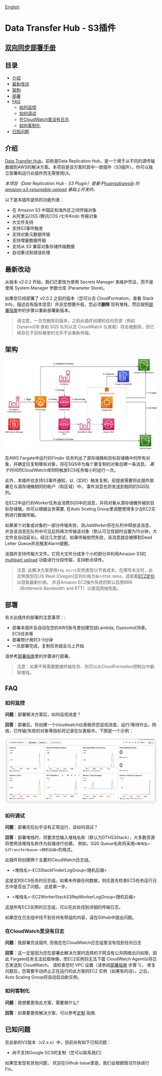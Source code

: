 
[English](./README.md)

# Data Transfer Hub - S3插件

## [双向同步部署手册](./docs/DUAL_WAY_DEPLOYMENT_CN.md)
## 目录
* [介绍](#介绍)
* [最新改动](#最新改动)
* [架构](#架构)
* [部署](#部署)
* [FAQ](#faq)
  * [如何监控](#如何监控)
  * [如何调试](#如何调试)
  * [在CloudWatch里没有日志](#在CloudWatch里没有日志)
  * [如何客制化](#如何客制化)
* [已知问题](#已知问题)

## 介绍

[Data Transfer Hub](https://github.com/awslabs/aws-data-replication-hub)，前称是Data Replication Hub，是一个用于从不同的源传输数据到AWS的解决方案。本项目是该方案的其中一款插件（S3插件）。你可以独立部署和运行此插件而无需使用UI。

_本项目（Date Replication Hub - S3 Plugin）是基于[huangzbaws@](https://github.com/huangzbaws) 的 [amazon-s3-resumable-upload](https://github.com/aws-samples/amazon-s3-resumable-upload) 基础上开发的。_

以下是本插件提供的功能列表：

- 在 Amazon S3 中国区和海外区之间传输对象
- 从阿里云OSS /腾讯COS /七牛Kodo 传输对象
- 大文件支持
- 支持S3事件触发
- 支持对象元数据传输
- 支持增量数据传输
- 支持从 S3 兼容对象存储传输数据
- 自动重试和错误处理

## 最新改动

从版本 v2.0.2 开始，我们已更改为使用 Secrets Manager 来维护凭证，而不是使用 System Manager 参数仓库 (Parameter Store)。

如果您已经部署了 v2.0.2 之前的版本（您可以去 CloudFormation，查看 Stack Info，描述会有版本信息）并且您想要升级，您必须**删除** 现有堆栈，然后按照[部署指南](./docs/DEPLOYMENT_CN.md)中的步骤以重新部署新版本。

> 请注意，一旦您删除旧版本，之前此插件创建的任何资源（例如 DynamoDB 表和 SQS 队列以及 CloudWatch 仪表板）将会被删除，但已经存在于目标桶里的文件不会重新传输。

## 架构

![S3 Plugin Architect](s3-plugin-architect.png)

在AWS Fargate中运行的*Finder* 任务列出了源存储桶和目标存储桶中的所有对象，并确定应复制哪些对象，将在SQS中为每个要复制的对象创建一条消息。 *基于时间的CloudWatch规则*将触发ECS任务每小时运行一次。

此外，本插件也支持S3事件通知，以（实时）触发复制，前提是需要将此插件部署在与源存储桶相同的帐户（和区域）中。 事件消息也将发送到相同的SQS队列。

在EC2中运行的*Worker*任务会消费SQS中的消息，并将对象从源存储桶传输到目标存储桶。你可以根据业务需要, 在Auto Scaling Group里调整使用多少台EC2实例进行数据传输。

如果某个对象或对象的一部分传输失败，则*JobWorker*将在队列中释放该消息，并且该消息在队列中可见后将再次传输该对象（默认可见性超时设置为15分钟，大文件会自动延长)。经过几次尝试，如果传输依然失败，该消息就会被移到Dead Letter Queue并且触发Alarm提醒。

该插件支持传输大文件。它将大文件分成多个小的部分并利用Amazon S3的[multipart upload](https://docs.aws.amazon.com/AmazonS3/latest/dev/mpuoverview.html) 功能进行分段传输，支持断点续传。

> 注意: 此解决方案使用`t4g.micro`实例类型以节省成本。在撰写本文时，此实例类型在US West (Oregon)区的价格为`每小时$0.0084`。请查看[EC2定价](https://aws.amazon.com/ec2/pricing/on-demand/)以获取最新价格。 并且Amazon EC2操作系统将默认启用BBR（Bottleneck Bandwidth and RTT）以提高网络性能。

## 部署

有关此插件的部署的注意事项：:

- 部署本插件会自动在您的AWS账号里创建包括Lambda, DyanomoDB表，ECS任务等
- 部署预计用时3-5分钟
- 一旦部署完成，复制任务就会马上开始

请参考[部署指南](./docs/DEPLOYMENT_CN.md)里的步骤进行部署。

> 注意：如果不再需要数据传输任务，则可以从CloudFormation控制台中删除堆栈。


## FAQ

### 如何监控

**问题**：部署解决方案后，如何监视进度？

**回答**：部署后，将创建一个cloudwatch仪表板供您监视进度，运行/等待作业，网络，已传输/失败的对象等指标将记录在仪表板中。下图是一个示例：

![Cloudwatch Dashboard Example](docs/dashboard.png)

### 如何调试

**问题**：部署完后似乎没有正常运行，该如何调试？

**回答**：部署堆栈时，将要求您输入堆栈名称（默认为DTHS3Stack），大多数资源将使用该堆栈名称作为前缀进行创建。 例如，SQS Queue名称将采用`<堆栈名>-S3TransferQueue-<随机后缀>`的格式。

此插件将创建两个主要的CloudWatch日志组。

- &lt;堆栈名&gt;-ECSStackFinderLogGroup&lt;随机后缀&gt;

这是定时ECS任务的日志组。如果未传输任何数据，则应首先检查ECS任务运行日志中是否出了问题。 这是第一步。

- &lt;堆栈名&gt;-EC2WorkerStackS3RepWorkerLogGroup&lt;随机后缀&gt;

这是所有EC2实例的日志组，可以在此处找到详细的传输日志。

如果您在日志组中找不到任何有帮组的内容，请在Github中提出问题。

### 在CloudWatch里没有日志

**问题**：我部署完该插件, 但我在在CloudWatch日志组里没有找到任何日志

**回答**：这一定是因为您在部署此解决方案时选择的子网没有公共网络访问权限，因此 Fargate任务无法拉取映像，而EC2实例则无法下载 CloudWatch Agent以将日志发送到 CloudWatch。 请检查您的 VPC 设置（请参阅[部署指南](./docs/DEPLOYMENT_CN.md) 步骤 1）。 修复问题后，您需要手动终止正在运行的此方案的EC2 实例（如果有的话）。之后，Auto Scaling Group将自动启动新实例。


### 如何客制化

**问题**：我想要更改此方案，需要做什么?

**回答**：如果要更改解决方案，可以参考[定制](./docs/CUSTOM_BUILD.md) 指南.


## 已知问题

在此新的V2版本（v2.x.x）中，目前尚有如下已知问题：

- 尚不支持Google GCS的复制（您可以联系我们）

如果您发现有其他问题， 欢迎在Github Issue里提，我们会根据情况尽快进行Fix。